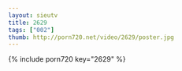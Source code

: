 ```yaml
--- 
layout: sieutv
title: 2629
tags: ["002"]
thumb: http://porn720.net/video/2629/poster.jpg
---
```

{% include porn720 key="2629" %} 
